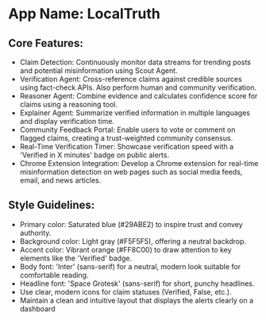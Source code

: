 # **App Name**: LocalTruth

## Core Features:

- Claim Detection: Continuously monitor data streams for trending posts and potential misinformation using Scout Agent.
- Verification Agent: Cross-reference claims against credible sources using fact-check APIs. Also perform human and community verification.
- Reasoner Agent: Combine evidence and calculates confidence score for claims using a reasoning tool.
- Explainer Agent: Summarize verified information in multiple languages and display verification time.
- Community Feedback Portal: Enable users to vote or comment on flagged claims, creating a trust-weighted community consensus.
- Real-Time Verification Timer: Showcase verification speed with a 'Verified in X minutes' badge on public alerts.
- Chrome Extension Integration: Develop a Chrome extension for real-time misinformation detection on web pages such as social media feeds, email, and news articles.

## Style Guidelines:

- Primary color: Saturated blue (#29ABE2) to inspire trust and convey authority.
- Background color: Light gray (#F5F5F5), offering a neutral backdrop.
- Accent color: Vibrant orange (#FF8C00) to draw attention to key elements like the 'Verified' badge.
- Body font: 'Inter' (sans-serif) for a neutral, modern look suitable for comfortable reading.
- Headline font: 'Space Grotesk' (sans-serif) for short, punchy headlines.
- Use clear, modern icons for claim statuses (Verified, False, etc.).
- Maintain a clean and intuitive layout that displays the alerts clearly on a dashboard